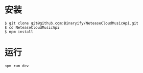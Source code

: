 # 安装

```shell
$ git clone git@github.com:Binaryify/NeteaseCloudMusicApi.git
$ cd NeteaseCloudMusicApi
$ npm install
```



# 运行

```shell
npm run dev
```



